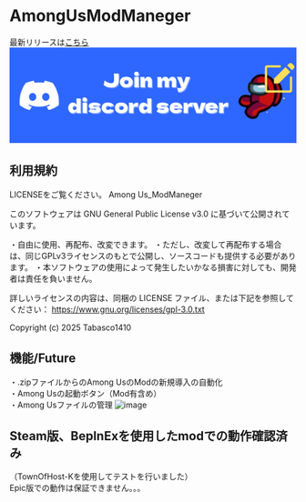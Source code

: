 # AmongUsModManeger

最新リリースは[こちら](https://github.com/Tabasco1410/AmongUsModManeger/releases/latest)<br>
[![Discord](readme.png)](https://discord.gg/yjurSmjTxr)<br>
## 利用規約
LICENSEをご覧ください。
Among Us_ModManeger

このソフトウェアは GNU General Public License v3.0 に基づいて公開されています。

・自由に使用、再配布、改変できます。
・ただし、改変して再配布する場合は、同じGPLv3ライセンスのもとで公開し、ソースコードも提供する必要があります。
・本ソフトウェアの使用によって発生したいかなる損害に対しても、開発者は責任を負いません。

詳しいライセンスの内容は、同梱の LICENSE ファイル、または下記を参照してください：
https://www.gnu.org/licenses/gpl-3.0.txt

Copyright (c) 2025 Tabasco1410

## 機能/Future
・.zipファイルからのAmong UsのModの新規導入の自動化<br>
・Among Usの起動ボタン（Mod有含め）
<br>・Among Usファイルの管理
![image](https://github.com/user-attachments/assets/bbd6bf75-606f-40da-9f96-cc005a70d9ce)



## Steam版、BepInExを使用したmodでの動作確認済み
（TownOfHost-Kを使用してテストを行いました）<br>
Epic版での動作は保証できません。。。
